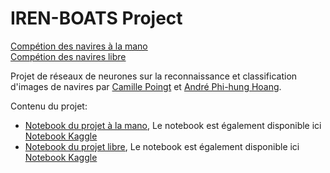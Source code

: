 # IREN-BOATS Project

[Compétion des navires à la mano](https://www.kaggle.com/competitions/navires-2023-la-mano)\
[Compétion des navires libre](https://www.kaggle.com/competitions/navires-2023-libre)


Projet de réseaux de neurones sur la reconnaissance et classification d'images de navires par [Camille Poingt](https://github.com/CamillePngt) et [André Phi-hung Hoang](https://github.com/phihungandre).

Contenu du projet:
- [Notebook du projet à la mano](hoang-poingt.ipynb), Le notebook est également disponible ici [Notebook Kaggle](https://www.kaggle.com/code/camillepoingt/hoang-poingt)
- [Notebook du projet libre](hoang-poingt-2.ipynb), Le notebook est également disponible ici [Notebook Kaggle](https://www.kaggle.com/code/camillepoingt/hoang-poingt-2)
